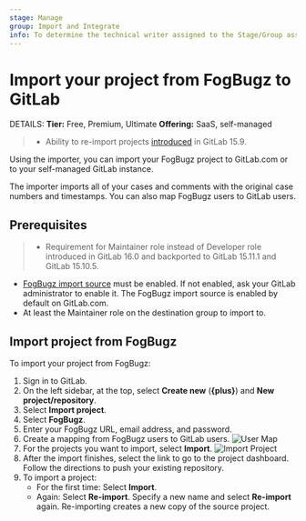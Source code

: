 ```yaml
---
stage: Manage
group: Import and Integrate
info: To determine the technical writer assigned to the Stage/Group associated with this page, see https://handbook.gitlab.com/handbook/product/ux/technical-writing/#assignments
---
```


# Import your project from FogBugz to GitLab

DETAILS:
**Tier:** Free, Premium, Ultimate
**Offering:** SaaS, self-managed

> - Ability to re-import projects [introduced](https://gitlab.com/gitlab-org/gitlab/-/issues/23905) in GitLab 15.9.

Using the importer, you can import your FogBugz project to GitLab.com
or to your self-managed GitLab instance.

The importer imports all of your cases and comments with the original
case numbers and timestamps. You can also map FogBugz users to GitLab
users.

## Prerequisites

> - Requirement for Maintainer role instead of Developer role introduced in GitLab 16.0 and backported to GitLab 15.11.1 and GitLab 15.10.5.

- [FogBugz import source](../../../administration/settings/import_and_export_settings.md#configure-allowed-import-sources)
  must be enabled. If not enabled, ask your GitLab administrator to enable it. The FogBugz import source is enabled
  by default on GitLab.com.
- At least the Maintainer role on the destination group to import to.

## Import project from FogBugz

To import your project from FogBugz:

1. Sign in to GitLab.
1. On the left sidebar, at the top, select **Create new** (**{plus}**) and **New project/repository**.
1. Select **Import project**.
1. Select **FogBugz**.
1. Enter your FogBugz URL, email address, and password.
1. Create a mapping from FogBugz users to GitLab users.
   ![User Map](img/fogbugz_import_user_map.png)
1. For the projects you want to import, select **Import**.
   ![Import Project](img/fogbugz_import_select_project.png)
1. After the import finishes, select the link to go to the project
   dashboard. Follow the directions to push your existing repository.
1. To import a project:
   - For the first time: Select **Import**.
   - Again: Select **Re-import**. Specify a new name and select **Re-import** again. Re-importing creates a new copy of the source project.

